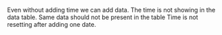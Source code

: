 Even without adding time we can add data.
The time is not showing in the data table. 
Same data should not be present in the table
Time is not resetting after adding one date.
